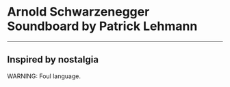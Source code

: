 # Arnold Schwarzenegger Soundboard by Patrick Lehmann
---
## Inspired by nostalgia

WARNING: Foul language.
